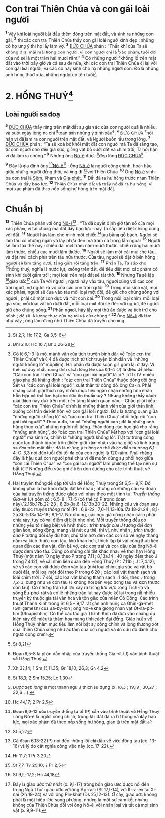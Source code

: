# Con trai Thiên Chúa và con gái loài người
<sup><b>1</b></sup> Vậy khi loài người bắt đầu thêm đông trên mặt đất, và sinh ra những con gái, <sup><b>2</b></sup> thì các con trai Thiên Chúa thấy con gái loài người xinh đẹp ; những cô họ ưng ý thì họ lấy làm vợ. <sup><b>3</b></sup> [ĐỨC CHÚA]() phán : “Thần khí của Ta sẽ không ở lại mãi mãi trong con người, vì con người chỉ là [^1@-eca18f53-13b6-4d79-a54e-0a5ea4fd259c]xác phàm, tuổi đời của nó sẽ là một trăm hai mươi năm.” <sup><b>4</b></sup> Có những người [^2@-eca18f53-13b6-4d79-a54e-0a5ea4fd259c]khổng lồ trên mặt đất vào thời bấy giờ và cả sau đó nữa, khi các con trai Thiên Chúa đi lại với con gái loài người, và các cô này sinh cho họ những người con. Đó là những anh hùng thuở xưa, những người có tên tuổi[^1-eca18f53-13b6-4d79-a54e-0a5ea4fd259c].

# 2. HỒNG THUỶ[^2-eca18f53-13b6-4d79-a54e-0a5ea4fd259c]

## Loài người sa đoạ
<sup><b>5</b></sup> [ĐỨC CHÚA]() thấy rằng trên mặt đất sự gian ác của con người quả là nhiều, và suốt ngày lòng nó chỉ [^3@-eca18f53-13b6-4d79-a54e-0a5ea4fd259c]toan tính những ý định xấu[^3-eca18f53-13b6-4d79-a54e-0a5ea4fd259c]. <sup><b>6</b></sup> [ĐỨC CHÚA]() [^4@-eca18f53-13b6-4d79-a54e-0a5ea4fd259c]hối hận vì đã làm ra con người trên mặt đất, và Người buồn rầu trong lòng. <sup><b>7</b></sup> [ĐỨC CHÚA]() phán : “Ta sẽ xoá bỏ khỏi mặt đất con người mà Ta đã sáng tạo, từ con người cho đến gia súc, giống vật bò dưới đất và chim trời, Ta hối hận vì đã làm ra chúng.” <sup><b>8</b></sup> Nhưng ông [Nô-ê]() được [^5@-eca18f53-13b6-4d79-a54e-0a5ea4fd259c]đẹp lòng [ĐỨC CHÚA]()[^4-eca18f53-13b6-4d79-a54e-0a5ea4fd259c].

<sup><b>9</b></sup> Đây là gia đình ông [^6@-eca18f53-13b6-4d79-a54e-0a5ea4fd259c][Nô-ê]()[^5-eca18f53-13b6-4d79-a54e-0a5ea4fd259c] : Ông [Nô-ê]() là người công chính, hoàn hảo giữa những người đồng thời, và ông đi [^7@-eca18f53-13b6-4d79-a54e-0a5ea4fd259c]với Thiên Chúa. <sup><b>10</b></sup> Ông [Nô-ê]() sinh ba con trai là [Sêm](), Kham và [Gia-phét](). <sup><b>11</b></sup> Đất đã ra hư hỏng trước nhan Thiên Chúa và đầy bạo lực. <sup><b>12</b></sup> Thiên Chúa nhìn đất và thấy nó đã ra hư hỏng, vì mọi xác phàm đã theo nếp sống hư hỏng trên mặt đất.

# Chuẩn bị
<sup><b>13</b></sup> Thiên Chúa phán với ông [Nô-ê]()[^6-eca18f53-13b6-4d79-a54e-0a5ea4fd259c] : “Ta đã quyết định giờ tận số của mọi xác phàm, vì tại chúng mà đất đầy bạo lực : này Ta sắp tiêu diệt chúng cùng với đất. <sup><b>14</b></sup> Ngươi hãy làm cho mình một chiếc [^8@-eca18f53-13b6-4d79-a54e-0a5ea4fd259c]tàu bằng gỗ bách. Ngươi sẽ làm tàu có những ngăn và lấy nhựa đen mà trám cả trong lẫn ngoài. <sup><b>15</b></sup> Ngươi sẽ làm tàu thế này : chiều dài một trăm năm mươi thước, chiều rộng hai mươi lăm thước, chiều cao mười lăm thước. <sup><b>16</b></sup> Ngươi sẽ làm một cái mui che tàu, và đặt mui cách phía trên tàu nửa thước. Cửa tàu, ngươi sẽ đặt ở bên hông ; ngươi sẽ làm tầng dưới, tầng giữa rồi tầng trên. <sup><b>17</b></sup> Phần Ta, Ta sắp cho [^9@-eca18f53-13b6-4d79-a54e-0a5ea4fd259c]hồng thuỷ, nghĩa là nước lụt, xuống trên đất, để tiêu diệt mọi xác phàm có sinh khí dưới gầm trời ; mọi loài trên mặt đất sẽ tắt thở. <sup><b>18</b></sup> Nhưng Ta sẽ lập [^10@-eca18f53-13b6-4d79-a54e-0a5ea4fd259c]giao ước[^7-eca18f53-13b6-4d79-a54e-0a5ea4fd259c] của Ta với ngươi ; ngươi hãy vào tàu, ngươi cùng với các con trai ngươi, vợ ngươi và vợ của các con trai ngươi. <sup><b>19</b></sup> Trong mọi sinh vật, mọi xác phàm, ngươi sẽ đưa vào tàu mỗi loại một đôi, để giữ cho chúng sống với ngươi ; phải có một con đực và một con cái. <sup><b>20</b></sup> Trong mỗi loại chim, mỗi loại gia súc, mỗi loại vật bò dưới đất, mỗi loại một đôi sẽ đến với ngươi, để ngươi giữ cho chúng sống. <sup><b>21</b></sup> Phần ngươi, hãy lấy mọi thứ ăn được và tích trữ cho mình ; đó sẽ là lương thực của ngươi và của chúng.” <sup><b>22</b></sup> Ông [Nô-ê]() đã làm như vậy ; ông làm đúng như Thiên Chúa đã truyền cho ông.

[^1-eca18f53-13b6-4d79-a54e-0a5ea4fd259c]: Có lẽ 6,1-3 là một mảnh văn của tích truyện bình dân về “các con trai Thiên Chúa” và 6,4 đã được trích từ tích truyện bình dân về “những người khổng lồ” (nüpilîm). Hai phần đã được soạn giả gom lại ở đây. Vì thế, sự duy nhất mang tính cách lỏng lẻo của 6,1-4 (J) là điều dễ hiểu. “Các con trai Thiên Chúa” và “con gái loài người” là ai ? Từ tk IV, nhiều giáo phụ đã khẳng định : “các con trai Thiên Chúa” thuộc dòng dõi ông Sết và “các con gái loài người” xuất thân từ dòng dõi ông Ca-in. Phải chăng cách giải thích này nhắm mục tiêu ngăn chặn những hôn nhân hỗn hợp có thể làm hại cho đức tin thuần tuý ? Nhưng không thấy cách giải thích này dựa trên một nền tảng khách quan nào. – Chắc phải hiểu : “các con trai Thiên Chúa” chính là những thành viên của giới thần linh, xuống cõi trần để kết hôn với con gái loài người. Đâu là tương quan giữa “những người khổng lồ” và “các con trai Thiên Chúa” phối hợp với “con gái loài người” ? Theo c.4b, họ có “những người con ; đó là những anh hùng thuở xưa”, những người nổi tiếng. Phần đông các học giả cho rằng “những anh hùng”, do “các con trai Thiên Chúa” kết hợp với “con gái loài người” mà sinh ra, chính là “những người khổng lồ”. Trật tự trong công cuộc tạo thành bị xáo trộn (thiên giới xâm nhập vào hạ giới) và tình trạng sa đoạ trên mặt đất : đó là những ý tưởng có thể được diễn tả trong 6,1-4. C. 6,3 nói đến tuổi đời tối đa của con người là 120 năm. Phải chăng đây là hậu quả con người phải chịu vì đã muốn dùng sự phối hợp giữa “con cái Thiên Chúa” và “con gái loài người” làm phương thế tạo nên sự bất tử ? Những điều vừa ghi ở trên dọn đường cho các trình thuật về Hồng Thuỷ.
[^2-eca18f53-13b6-4d79-a54e-0a5ea4fd259c]: Hai truyền thống đề cập tới vấn đề Hồng Thuỷ trong St 6,5 – 9,17. Đó không phải là hai khối được đặt kề nhau ; nhưng có những câu và đoạn của hai truyền thống được ghép với nhau theo một trình tự. *Truyền thống Gia-vít* (J) gồm có : 6,5-8 ; 7,1-5 (có thể có P trong đoạn này).12.16b.17b.22-23 ; 8,2b-3a.6-12.13b.20-22. Những câu và đoạn sau đây thuộc *truyền thống tư tế* (P) : 6,9-22 ; 7,6-11.13-16a.17a.18-21.24 ; 8,1-2a.3b-5.13a.14-19 ; 9,1-17. Nói chung, các học giả công nhận cách phân chia này, tuy có vài điểm dị biệt nho nhỏ. Mỗi truyền thống đều có những yếu tố riêng biệt về hình thức : *trình thuật của J* tương đối đơn giản hơn, sống động, mang vài nét cụ thể, thi vị, như nhân ; *trình thuật của P* tương đối đầy đủ hơn, chú tâm hơn đến các con số về ngày tháng năm và kích thước con tàu, khô khan hơn, thích lặp lại vài công thức liên quan đến các thú vật, đến bà vợ, các con trai và con dâu của ông Nô-ê được đem vào tàu. Cũng có những chi tiết khác nhau về thời hạn Hồng Thuỷ (một năm 10 ngày theo P trong 7,11 ; 8,13a.14 ; 40 ngày đêm theo J trong 7,4.12), về cái nhìn liên quan đến Hồng Thuỷ (P : 7,11b ; J : 7,4.12), về số các con vật được đem vào tàu (mỗi loại chim, gia súc và vật bò dưới đất, mỗi loại một đôi theo P trong 6,20 ; các loài vật thanh sạch và loài chim trời : 7 đôi, các loài vật không thanh sạch : 1 đôi, theo J trong 7,2-3) cũng như về con tàu (J không nói đến việc đóng tàu và kích thước con tàu). Có những trận lụt lớn xảy ra trong lưu vực sông Tích-ra và sông Êu-phơ-rát và có lẽ những trận lụt này được kể lại trong rất nhiều truyền kỳ thuộc gia tài văn hoá và tôn giáo của miền Cổ Đông. Các trình thuật Thánh Kinh trong St 6,5 – 9,17 rất gần anh hùng ca Ghin-ga-mét (Ghilgamesh) của Ba-by-lon ; ông Nô-ê khá giống nhân vật Út-na-pít-tim (Utnapishtim). Có thể các tác giả Thánh Kinh đã dựa vào những dự kiện này để miêu tả thảm hoạ mang tính cách đại đồng. Giáo huấn về Hồng Thuỷ nhắm mục tiêu làm nổi bật sự công chính và lòng thương xót của Thiên Chúa cũng như ác tâm của con người và ơn cứu độ dành cho người công chính.
[^3-eca18f53-13b6-4d79-a54e-0a5ea4fd259c]: Đoạn 6,5-8 là phần dẫn nhập của truyền thống Gia-vít (J) vào trình thuật về Hồng Thuỷ.
[^4-eca18f53-13b6-4d79-a54e-0a5ea4fd259c]: *Được đẹp lòng* là một thành ngữ J thích sử dụng (x. 18,3 ; 19,19 ; 30,27 ; 32,6 ...).
[^5-eca18f53-13b6-4d79-a54e-0a5ea4fd259c]: Đoạn 6,9-12 của truyền thống tư tế (P) dẫn vào trình thuật về Hồng Thuỷ : ông Nô-ê là người công chính, trong khi đất đã ra hư hỏng và đầy bạo lực, mọi xác phàm đã theo nếp sống hư hỏng, gian tà trên mặt đất.
[^6-eca18f53-13b6-4d79-a54e-0a5ea4fd259c]: Cả đoạn 6,13-22 (P) nói đến những lời chỉ dẫn về việc đóng tàu (cc. 13-16) và lý do cắt nghĩa công việc này (cc. 17-22).
[^7-eca18f53-13b6-4d79-a54e-0a5ea4fd259c]: Đây là giao ước thứ nhất (x. 9,1-17) trong bốn giao ước được nói đến trong Ngũ Thư : giao ước với ông Áp-ram (St 17,1-14), với Ít-ra-en tại Xi-nai (Xh 19-24) và với ông Pin-khát (Ds 25,12-13). Ở đây, giao ước không phải là một hiệp ước song phương, nhưng là một sự cam kết nhưng không của Thiên Chúa đối với ông Nô-ê, với nhân loại và tất cả mọi sinh vật (x. 9,9-11).
[^1@-eca18f53-13b6-4d79-a54e-0a5ea4fd259c]: St 2,7; Hc 17,2; Ga 3,5-6
[^2@-eca18f53-13b6-4d79-a54e-0a5ea4fd259c]: Đnl 2,10; Hc 16,7; Br 3,26-28
[^3@-eca18f53-13b6-4d79-a54e-0a5ea4fd259c]: St 8,21
[^4@-eca18f53-13b6-4d79-a54e-0a5ea4fd259c]: Xh 32,14; 1 Sm 15,11.35; Gr 18,10; 26,3; Gn 4,2
[^5@-eca18f53-13b6-4d79-a54e-0a5ea4fd259c]: St 18,3; 2 Sm 15,25; Lc 1,30
[^6@-eca18f53-13b6-4d79-a54e-0a5ea4fd259c]: Hc 44,17; 2 Pr 2,5
[^7@-eca18f53-13b6-4d79-a54e-0a5ea4fd259c]: St 5,22
[^8@-eca18f53-13b6-4d79-a54e-0a5ea4fd259c]: Hr 11,7; 1 Pr 3,20
[^9@-eca18f53-13b6-4d79-a54e-0a5ea4fd259c]: St 7,7; Tv 29,10; 2 Pr 2,5
[^10@-eca18f53-13b6-4d79-a54e-0a5ea4fd259c]: St 9,9; 17,2; Hc 44,18